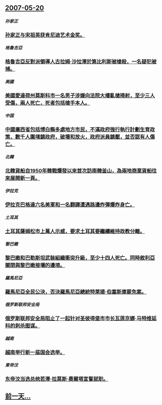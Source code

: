 ## [2007-05-20](/zh/news/2007/05/20/index.md)

##### 孙家正
### [孙家正与宋祖英获肯尼迪艺术金奖。](/zh/news/2007/05/20/孙家正与宋祖英获肯尼迪艺术金奖.md)
##### 格魯吉亞
### [格魯吉亞反對派領導人古拉姆·沙拉澤於第比利斯被槍殺，一名疑犯被捕。](/zh/news/2007/05/20/格魯吉亞反對派領導人古拉姆-沙拉澤於第比利斯被槍殺-一名疑犯被捕.md)
##### 美國
### [美國愛達荷州莫斯科市一名男子涉嫌向法院大樓亂槍掃射，至少三人受傷，兩人死亡，死者包括槍手本人。](/zh/news/2007/05/20/美國愛達荷州莫斯科市一名男子涉嫌向法院大樓亂槍掃射-至少三人受傷-兩人死亡-死者包括槍手本人.md)
##### 中国
### [中國廣西省包括博白縣多處地方市民，不滿政府強行執行計劃生育政策，數千人圍堵鎮政府，破壞和放火，政府派員鎮壓，並否認有人傷亡。](/zh/news/2007/05/20/中國廣西省包括博白縣多處地方市民-不滿政府強行執行計劃生育政策-數千人圍堵鎮政府-破壞和放火-政府派員鎮壓-並否認有人傷.md)
##### 北韓
### [北韓貨船自1950年韓戰爆發以來首次訪南韓釜山，為兩地商業貨船往來展開新一頁。](/zh/news/2007/05/20/北韓貨船自1950年韓戰爆發以來首次訪南韓釜山-為兩地商業貨船往來展開新一頁.md)
##### 伊拉克
### [伊拉克巴格達六名美軍和一名翻譯遭遇路邊炸彈爆炸身亡。](/zh/news/2007/05/20/伊拉克巴格達六名美軍和一名翻譯遭遇路邊炸彈爆炸身亡.md)
##### 土耳其
### [土耳其薩姆松市上萬人示威，要求土耳其要繼續維持政教分離。](/zh/news/2007/05/20/土耳其薩姆松市上萬人示威-要求土耳其要繼續維持政教分離.md)
##### 黎巴嫩
### [黎巴嫩和巴勒斯坦武裝組織衝突升級，至少十四人死亡。同時敘利亞關閉與黎巴嫩接壤的邊境。](/zh/news/2007/05/20/黎巴嫩和巴勒斯坦武裝組織衝突升級-至少十四人死亡-同時敘利亞關閉與黎巴嫩接壤的邊境.md)
##### 羅馬尼亞
### [羅馬尼亞全民公決，否決羅馬尼亞總統特萊揚·伯塞斯庫罷免案。](/zh/news/2007/05/20/羅馬尼亞全民公決-否決羅馬尼亞總統特萊揚-伯塞斯庫罷免案.md)
##### 俄罗斯联邦安全局
### [俄罗斯联邦安全局阻止了一起针对圣彼得堡市市长瓦莲京娜·马特维延科的刺杀图谋。](/zh/news/2007/05/20/俄罗斯联邦安全局阻止了一起针对圣彼得堡市市长瓦莲京娜-马特维延科的刺杀图谋.md)
##### 越南
### [越南举行新一届国会选举。](/zh/news/2007/05/20/越南举行新一届国会选举.md)
##### 東帝汶
### [东帝汶当选总统若澤·拉莫斯·奧爾塔宣誓就职。](/zh/news/2007/05/20/东帝汶当选总统若澤-拉莫斯-奧爾塔宣誓就职.md)
## [前一天...](/zh/news/2007/05/19/index.md)

